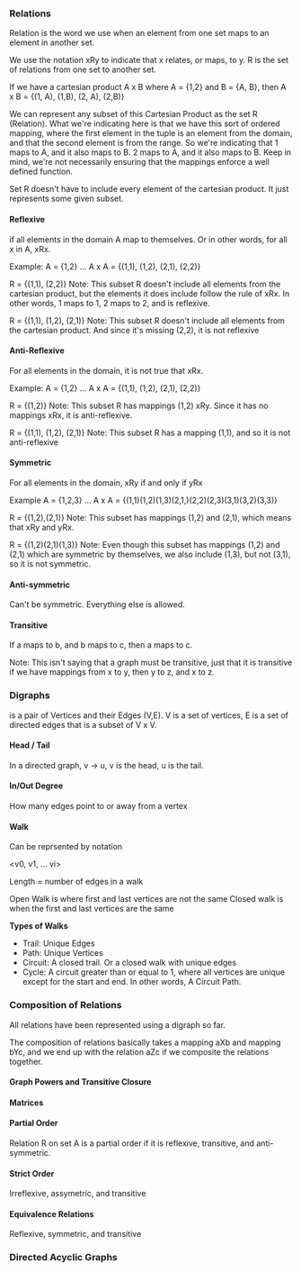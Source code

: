 ### Relations

Relation is the word we use when an element from one set maps to an element in another set.

We use the notation xRy to indicate that x relates, or maps, to y. R is the set of relations from one set to another set.

If we have a cartesian product A x B where A = {1,2} and B = {A, B}, then A x B = {(1, A), (1,B), (2, A), (2,B)}

We can represent any subset of this Cartesian Product as the set R (Relation). What we're indicating here is that we have this sort of ordered mapping, where the first element in the tuple is an element from the domain, and that the second element is from the range. So we're indicating that 1 maps to A, and it also maps to B. 2 maps to A, and it also maps to B. Keep in mind, we're not necessarily ensuring that the mappings enforce a well defined function. 

Set R doesn't have to include every element of the cartesian product. It just represents some given subset.

#### Reflexive

if all elements in the domain A map to themselves. Or in other words, for all x in A, xRx.

Example: A = {1,2} ... A x A = {(1,1), (1,2), (2,1), (2,2)} 

R = {(1,1), (2,2)}
Note: This subset R doesn't include all elements from the cartesian product, but the elements it does include follow the rule of xRx. In other words, 1 maps to 1, 2 maps to 2, and is reflexive.

R = {(1,1), (1,2), (2,1)} 
Note: This subset R doesn't include all elements from the cartesian product. And since it's missing (2,2), it is not reflexive

#### Anti-Reflexive

For all elements in the domain, it is not true that xRx. 

Example: A = {1,2} ... A x A = {(1,1), (1,2), (2,1), (2,2)} 

R = {(1,2)}
Note: This subset R has mappings (1,2) xRy. Since it has no mappings xRx, it is anti-reflexive.

R = {(1,1), (1,2), (2,1)} 
Note: This subset R has a mapping (1,1), and so it is not anti-reflexive

#### Symmetric

For all elements in the domain, xRy if and only if yRx

Example A = {1,2,3} ... A x A = {(1,1)(1,2)(1,3)(2,1,)(2,2)(2,3)(3,1)(3,2)(3,3)}

R = {(1,2),(2,1)}
Note: This subset has mappings (1,2) and (2,1), which means that xRy and yRx. 

R = {(1,2)(2,1)(1,3)}
Note: Even though this subset has mappings (1,2) and (2,1) which are symmetric by themselves, we also include (1,3), but not (3,1), so it is not symmetric.

#### Anti-symmetric

Can't be symmetric. Everything else is allowed.

#### Transitive

If a maps to b, and b maps to c, then a maps to c.

Note: This isn't saying that a graph must be transitive, just that it is transitive if we have mappings from x to y, then y to z, and x to z.

### Digraphs

is a pair of Vertices and their Edges (V,E). V is a set of vertices, E is a set of directed edges that is a subset of V x V. 

#### Head / Tail
In a directed graph, v -> u, v is the head, u is the tail.

#### In/Out Degree

How many edges point to or away from a vertex

#### Walk
Can be reprsented by notation

<v0, v1, ... vi>

Length = number of edges in a walk

Open Walk is where first and last vertices are not the same
Closed walk is when the first and last vertices are the same

**Types of Walks**
- Trail: Unique Edges
- Path: Unique Vertices
- Circuit: A closed trail. Or a closed walk with unique edges
- Cycle: A circuit greater than or equal to 1, where all vertices are unique except for the start and end. In other words, A Circuit Path.

### Composition of Relations

All relations have been represented using a digraph so far.

The composition of relations basically takes a mapping aXb and mapping bYc, and we end up with the relation aZc if we composite the relations together.

#### Graph Powers and Transitive Closure

#### Matrices

#### Partial Order

Relation R on set A is a partial order if it is reflexive, transitive, and anti-symmetric. 

#### Strict Order

Irreflexive, assymetric, and transitive

#### Equivalence Relations
Reflexive, symmetric, and transitive

### Directed Acyclic Graphs